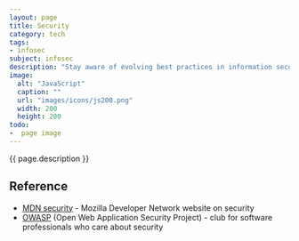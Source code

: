 ```yaml
---
layout: page
title: Security
category: tech
tags:
- infosec
subject: infosec
description: "Stay aware of evolving best practices in information security and how innovations in the web technology platform can help keep your open web applications secure."
image:
  alt: "JavaScript"
  caption: ""
  url: "images/icons/js200.png"
  width: 200
  height: 200
todo:
-  page image
---
```


{{ page.description }}

Reference
-----
* [MDN security](https://developer.mozilla.org/en-US/docs/Web/Security) - Mozilla Developer Network website on security
* [OWASP](https://www.owasp.org/index.php/Main_Page) (Open Web Application Security Project) - club for software professionals who care about security
